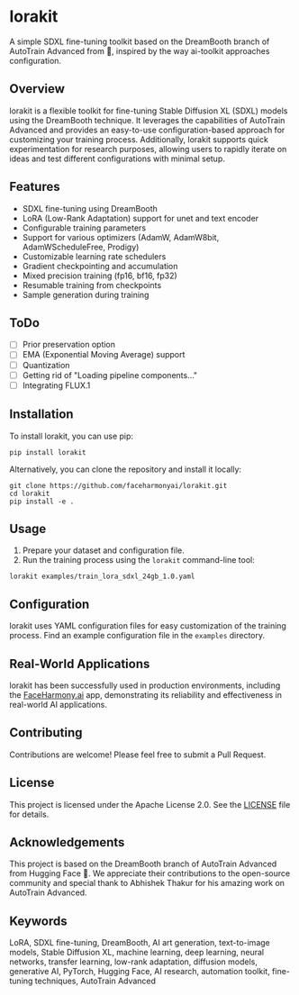 # lorakit

A simple SDXL fine-tuning toolkit based on the DreamBooth branch of AutoTrain Advanced from 🤗, inspired by the way ai-toolkit approaches configuration.

## Overview

lorakit is a flexible toolkit for fine-tuning Stable Diffusion XL (SDXL) models using the DreamBooth technique. It leverages the capabilities of AutoTrain Advanced and provides an easy-to-use configuration-based approach for customizing your training process. Additionally, lorakit supports quick experimentation for research purposes, allowing users to rapidly iterate on ideas and test different configurations with minimal setup.

## Features

- SDXL fine-tuning using DreamBooth
- LoRA (Low-Rank Adaptation) support for unet and text encoder
- Configurable training parameters
- Support for various optimizers (AdamW, AdamW8bit, AdamWScheduleFree, Prodigy)
- Customizable learning rate schedulers
- Gradient checkpointing and accumulation
- Mixed precision training (fp16, bf16, fp32)
- Resumable training from checkpoints
- Sample generation during training

## ToDo

- [ ] Prior preservation option
- [ ] EMA (Exponential Moving Average) support
- [ ] Quantization
- [ ] Getting rid of "Loading pipeline components..."
- [ ] Integrating FLUX.1

## Installation

To install lorakit, you can use pip:

```
pip install lorakit
```

Alternatively, you can clone the repository and install it locally:

```
git clone https://github.com/faceharmonyai/lorakit.git
cd lorakit
pip install -e .
```

## Usage

1. Prepare your dataset and configuration file.
2. Run the training process using the `lorakit` command-line tool:

```
lorakit examples/train_lora_sdxl_24gb_1.0.yaml
```

## Configuration

lorakit uses YAML configuration files for easy customization of the training process. Find an example configuration file in the `examples` directory.

## Real-World Applications

lorakit has been successfully used in production environments, including the [FaceHarmony.ai](https://faceharmony.ai) app, demonstrating its reliability and effectiveness in real-world AI applications.

## Contributing

Contributions are welcome! Please feel free to submit a Pull Request.

## License

This project is licensed under the Apache License 2.0. See the [LICENSE](LICENSE) file for details.

## Acknowledgements

This project is based on the DreamBooth branch of AutoTrain Advanced from Hugging Face 🤗. We appreciate their contributions to the open-source community and special thank to Abhishek Thakur for his amazing work on AutoTrain Advanced.

## Keywords

LoRA, SDXL fine-tuning, DreamBooth, AI art generation, text-to-image models, Stable Diffusion XL, machine learning, deep learning, neural networks, transfer learning, low-rank adaptation, diffusion models, generative AI, PyTorch, Hugging Face, AI research, automation toolkit, fine-tuning techniques, AutoTrain Advanced
